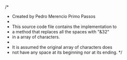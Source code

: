 /*
 * Created by Pedro Merencio Primo Passos
 *
 * This source code file contains the implementation to
 * a method that replaces all the spaces with "&32"
 * in a array of characters.
 *
 * It is assumed the original array of characters does
 * not have any space at its beginning nor at its ending.
*/

